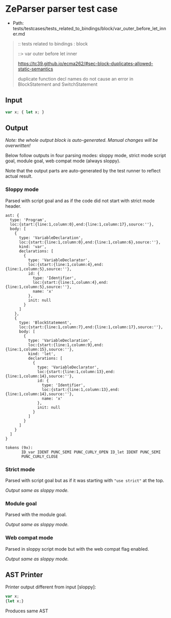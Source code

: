 # ZeParser parser test case

- Path: tests/testcases/tests_related_to_bindings/block/var_outer_before_let_inner.md

> :: tests related to bindings : block
>
> ::> var outer before let inner
> 
> https://tc39.github.io/ecma262/#sec-block-duplicates-allowed-static-semantics
> 
> duplicate function decl names do not cause an error in BlockStatement and SwitchStatement

## Input

`````js
var x; { let x; }
`````

## Output

_Note: the whole output block is auto-generated. Manual changes will be overwritten!_

Below follow outputs in four parsing modes: sloppy mode, strict mode script goal, module goal, web compat mode (always sloppy).

Note that the output parts are auto-generated by the test runner to reflect actual result.

### Sloppy mode

Parsed with script goal and as if the code did not start with strict mode header.

`````
ast: {
  type: 'Program',
  loc:{start:{line:1,column:0},end:{line:1,column:17},source:''},
  body: [
    {
      type: 'VariableDeclaration',
      loc:{start:{line:1,column:0},end:{line:1,column:6},source:''},
      kind: 'var',
      declarations: [
        {
          type: 'VariableDeclarator',
          loc:{start:{line:1,column:4},end:{line:1,column:5},source:''},
          id: {
            type: 'Identifier',
            loc:{start:{line:1,column:4},end:{line:1,column:5},source:''},
            name: 'x'
          },
          init: null
        }
      ]
    },
    {
      type: 'BlockStatement',
      loc:{start:{line:1,column:7},end:{line:1,column:17},source:''},
      body: [
        {
          type: 'VariableDeclaration',
          loc:{start:{line:1,column:9},end:{line:1,column:15},source:''},
          kind: 'let',
          declarations: [
            {
              type: 'VariableDeclarator',
              loc:{start:{line:1,column:13},end:{line:1,column:14},source:''},
              id: {
                type: 'Identifier',
                loc:{start:{line:1,column:13},end:{line:1,column:14},source:''},
                name: 'x'
              },
              init: null
            }
          ]
        }
      ]
    }
  ]
}

tokens (9x):
       ID_var IDENT PUNC_SEMI PUNC_CURLY_OPEN ID_let IDENT PUNC_SEMI
       PUNC_CURLY_CLOSE
`````

### Strict mode

Parsed with script goal but as if it was starting with `"use strict"` at the top.

_Output same as sloppy mode._

### Module goal

Parsed with the module goal.

_Output same as sloppy mode._

### Web compat mode

Parsed in sloppy script mode but with the web compat flag enabled.

_Output same as sloppy mode._

## AST Printer

Printer output different from input [sloppy]:

````js
var x;
{let x;}
````

Produces same AST
